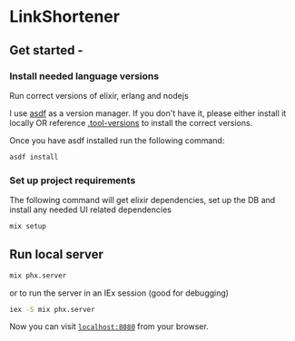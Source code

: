 # LinkShortener

## Get started -

### Install needed language versions

Run correct versions of elixir, erlang and nodejs

I use [asdf](https://asdf-vm.com/) as a version manager. If you don't have it, please either install it locally OR reference [.tool-versions](./tool-versions) to install the correct versions.

Once you have asdf installed run the following command:

```bash
asdf install
```

### Set up project requirements

The following command will get elixir dependencies, set up the DB and install any needed UI related dependencies

```bash
mix setup
```

## Run local server

```bash
mix phx.server
```

or to run the server in an IEx session (good for debugging)

```bash
iex -S mix phx.server
```

Now you can visit [`localhost:8080`](http://localhost:8080) from your browser.

